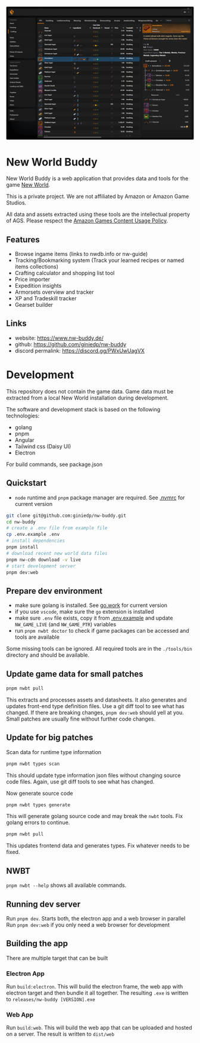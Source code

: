 ![New World Buddy](./docs/screenshots/nw-buddy-1.png)

# New World Buddy

New World Buddy is a web application that provides data and tools for the game [New World](https://newworld.com/).

This is a private project. We are not affiliated by Amazon or Amazon Game Studios.

All data and assets extracted using these tools are the intellectual property of AGS. Please respect the
[Amazon Games Content Usage Policy](https://www.amazon.com/gp/help/customer/display.html?nodeId=GNX7GA7HXVL9V8XZ&pop-up=1).


## Features

- Browse ingame items (links to nwdb.info or nw-guide)
- Tracking/Bookmarking system (Track your learned recipes or named items collections)
- Crafting calculator and shopping list tool
- Price importer
- Expedition insights
- Armorsets overview and tracker
- XP and Tradeskill tracker
- Gearset builder

## Links

- website: https://www.nw-buddy.de/
- github: https://github.com/giniedp/nw-buddy
- discord permalink: https://discord.gg/PWxUwUagVX

# Development

This repository does not contain the game data. Game data must be extracted from a local New World installation during development.

The software and development stack is based on the following technologies:

- golang
- pnpm
- Angular
- Tailwind css (Daisy UI)
- Electron

For build commands, see package.json

## Quickstart

- `node` runtime and `pnpm` package manager are required. See [.nvmrc](.nvmrc) for current version

```bash
git clone git@github.com:giniedp/nw-buddy.git
cd nw-buddy
# create a .env file from example file
cp .env.example .env
# install dependencies
pnpm install
# download recent new world data files
pnpm nw-cdn download -v live
# start development server
pnpm dev:web
```

## Prepare dev environment

- make sure golang is installed. See  [go.work](go.work) for current version
- if you use `vscode`, make sure the `go` extension is installed
- make sure `.env` file exists, copy it from [.env.example](.env.example) and update `NW_GAME_LIVE` (and `NW_GAME_PTR`) variables
- run `pnpm nwbt doctor` to check if game packages can be accessed and tools are available

Some missing tools can be ignored. All required tools are in the `./tools/bin` directory and should be available.

## Update game data for small patches

```bash
pnpm nwbt pull
```

This extracts and processes assets and datasheets. It also generates and updates front-end type definition files. Use a git diff tool to see what has changed.
If there are breaking changes, `pnpm dev:web` should yell at you. Small patches are usually fine without further code changes.

## Update for big patches

Scan data for runtime type information

```bash
pnpm nwbt types scan
```

This should update type information json files without changing source code files. Again, use git diff tools to see what has changed.

Now generate source code

```bash
pnpm nwbt types generate
```

This will generate golang source code and may break the `nwbt` tools. Fix golang errors to continue.

```bash
pnpm nwbt pull
```

This updates frontend data and generates types. Fix whatever needs to be fixed.

## NWBT

`pnpm nwbt --help` shows all available commands.

## Running dev server

Run `pnpm dev`. Starts both, the electron app and a web browser in parallel
Run `pnpm dev:web` if you only need a web browser for development

## Building the app

There are multiple target that can be built

### Electron App

Run `build:electron`. This will build the electron frame, the web app with electron target and then bundle it all together. The resulting `.exe` is written to `releases/nw-buddy [VERSION].exe`

### Web App

Run `build:web`. This will build the web app that can be uploaded and hosted on a server. The result is written to `dist/web`
